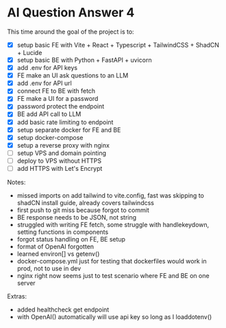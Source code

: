 # AI Question Answer 4

This time around the goal of the project is to:

- [x] setup basic FE with Vite + React + Typescript + TailwindCSS + ShadCN + Lucide
- [x] setup basic BE with Python + FastAPI + uvicorn
- [x] add .env for API keys
- [x] FE make an UI ask questions to an LLM
- [x] add .env for API url
- [x] connect FE to BE with fetch
- [x] FE make a UI for a password
- [x] password protect the endpoint
- [x] BE add API call to LLM
- [x] add basic rate limiting to endpoint
- [x] setup separate docker for FE and BE
- [x] setup docker-compose
- [x] setup a reverse proxy with nginx
- [ ] setup VPS and domain pointing
- [ ] deploy to VPS without HTTPS
- [ ] add HTTPS with Let's Encrypt

Notes:

- missed imports on add tailwind to vite.config, fast was skipping to shadCN install guide, already covers tailwindcss
- first push to git miss because forgot to commit
- BE response needs to be JSON, not string
- struggled with writing FE fetch, some struggle with handlekeydown, setting functions in components
- forgot status handling on FE, BE setup
- format of OpenAI forgotten
- learned environ[] vs getenv()
- docker-compose.yml just for testing that dockerfiles would work in prod, not to use in dev
- nginx right now seems just to test scenario where FE and BE on one server

Extras:

- added healthcheck get endpoint
- with OpenAI() automatically will use api key so long as I loaddotenv()
